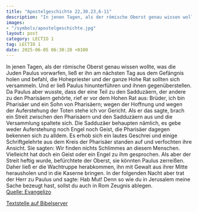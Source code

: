 ```yaml
---
title: "Apostelgeschichte 22,30.23,6-11"
description: "In jenen Tagen, als der römische Oberst genau wissen wollte, was die Juden Paulus vorwarfen, ließ er ihn am nächsten Tag aus dem Gefängnis holen und befahl, die Hohepriester und der ganze Hohe Rat sollten sich versammeln. Und er ließ Paulus hinunterführen und ihnen gegenüberstell...."
images:
- "/symbols/apostelgeschichte.jpg"
layout: post
category: LECTIO 1
tag: LECTIO 1
date: 2025-06-05 06:30:20 +0100
---
```

In jenen Tagen, als der römische Oberst genau wissen wollte, was die Juden Paulus vorwarfen, ließ er ihn am nächsten Tag aus dem Gefängnis holen und befahl, die Hohepriester und der ganze Hohe Rat sollten sich versammeln. Und er ließ Paulus hinunterführen und ihnen gegenüberstellen.<!--more-->
Da Paulus aber wusste, dass der eine Teil zu den Sadduzäern, der andere zu den Pharisäern gehörte, rief er vor dem Hohen Rat aus: Brüder, ich bin Pharisäer und ein Sohn von Pharisäern; wegen der Hoffnung und wegen der Auferstehung der Toten stehe ich vor Gericht.
Als er das sagte, brach ein Streit zwischen den Pharisäern und den Sadduzäern aus und die Versammlung spaltete sich.
Die Sadduzäer behaupten nämlich, es gebe weder Auferstehung noch Engel noch Geist, die Pharisäer dagegen bekennen sich zu alldem.
Es erhob sich ein lautes Geschrei und einige Schriftgelehrte aus dem Kreis der Pharisäer standen auf und verfochten ihre Ansicht. Sie sagten: Wir finden nichts Schlimmes an diesem Menschen. Vielleicht hat doch ein Geist oder ein Engel zu ihm gesprochen.
Als aber der Streit heftig wurde, befürchtete der Oberst, sie könnten Paulus zerreißen. Daher ließ er die Wachtruppe herabkommen, ihn mit Gewalt aus ihrer Mitte herausholen und in die Kaserne bringen.
In der folgenden Nacht aber trat der Herr zu Paulus und sagte: Hab Mut! Denn so wie du in Jerusalem meine Sache bezeugt hast, sollst du auch in Rom Zeugnis ablegen.<br>
[Quelle: Evangelizo](https://evangeliumtagfuertag.org/DE/gospel)

[Textstelle auf Bibelserver](https://www.bibleserver.com/EU/Apostelgeschichte22,30.23,6-11)
